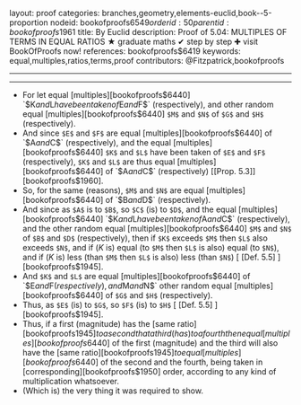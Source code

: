 layout: proof
categories: branches,geometry,elements-euclid,book--5-proportion
nodeid: bookofproofs$6549
orderid: 50
parentid: bookofproofs$1961
title: By Euclid
description:  Proof of 5.04: MULTIPLES OF TERMS IN EQUAL RATIOS &#9733; graduate maths &#10004; step by step &#10010; visit BookOfProofs now!
references: bookofproofs$6419
keywords: equal,multiples,ratios,terms,proof
contributors: @Fitzpatrick,bookofproofs

---


---



* For let equal [multiples][bookofproofs$6440] `$K$` and `$L$` have been taken of `$E$` and `$F$` (respectively), and other random equal [multiples][bookofproofs$6440] `$M$` and `$N$` of `$G$` and `$H$` (respectively).
* And since `$E$` and `$F$` are equal [multiples][bookofproofs$6440] of `$A$` and `$C$` (respectively), and the equal [multiples][bookofproofs$6440] `$K$` and `$L$` have been taken of `$E$` and `$F$` (respectively), `$K$` and `$L$` are thus equal [multiples][bookofproofs$6440] of `$A$` and `$C$` (respectively) [[Prop. 5.3]][bookofproofs$1960].
* So, for the same (reasons), `$M$` and `$N$` are equal [multiples][bookofproofs$6440] of `$B$` and `$D$` (respectively).
* And since as `$A$` is to `$B$`, so `$C$` (is) to `$D$`, and the equal [multiples][bookofproofs$6440] `$K$` and `$L$` have been taken of `$A$` and `$C$` (respectively), and the other random equal [multiples][bookofproofs$6440] `$M$` and `$N$` of `$B$` and `$D$` (respectively), then if `$K$` exceeds `$M$` then `$L$` also exceeds `$N$`, and if ($K$ is) equal (to `$M$` then `$L$` is also) equal (to `$N$`), and if ($K$ is) less (than `$M$` then `$L$` is also) less (than `$N$`) [ [Def. 5.5] ][bookofproofs$1945].
* And `$K$` and `$L$` are equal [multiples][bookofproofs$6440] of `$E$` and `$F$` (respectively), and `$M$` and `$N$` other random equal [multiples][bookofproofs$6440] of `$G$` and `$H$` (respectively).
* Thus, as `$E$` (is) to `$G$`, so `$F$` (is) to `$H$` [ [Def. 5.5] ][bookofproofs$1945].
* Thus, if a first (magnitude) has the [same ratio][bookofproofs$1945] to a second that a third (has) to a fourth then equal [multiples][bookofproofs$6440] of the first (magnitude) and the third will also have the [same ratio][bookofproofs$1945] to equal [multiples][bookofproofs$6440] of the second and the fourth, being taken in [corresponding][bookofproofs$1950] order, according to any kind of multiplication whatsoever.
* (Which is) the very thing it was required to show.
